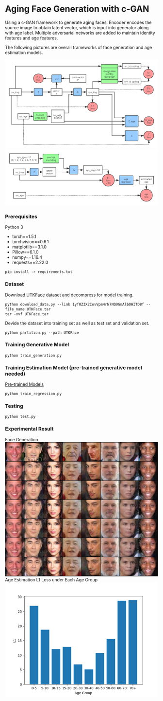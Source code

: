 # Aging Face Generation with c-GAN
  
Using a c-GAN framework to generate aging faces. Encoder encodes the source image to obtain latent vector, which is input into generator along with age label. Multiple adversarial networks are added to maintain identity features and age features.  
  
The following pictures are overall frameworks of face generation and age estimation models.  
  
![](readme_pics/gframe.png)
![](readme_pics/rframe.png)
  
### Prerequisites
Python 3  
  
- torch==1.5.1
- torchvision==0.6.1
- matplotlib==3.1.0
- Pillow==6.1.0
- numpy==1.16.4
- requests==2.22.0
```
pip install -r requirements.txt
```

### Dataset
Download [UTKFace](https://susanqq.github.io/UTKFace/) dataset and decompress for model training.
```
python download_data.py --link 1yf0Z3X2IovVpm4rN7NQ9GmAlbOHITD8f --file_name UTKFace.tar
tar -xvf UTKFace.tar
```

Devide the dataset into training set as well as test set and validation set.
```
python partition.py --path UTKFace
```

### Training Generative Model
```
python train_generation.py
```

### Training Estimation Model (pre-trained generative model needed)
[Pre-trained Models](https://drive.google.com/drive/folders/1A4E_wBcAri4cuZN4Xy0BPpq2YTeLUpR7)
```
python train_regression.py
```

### Testing
```
python test.py
```
  
### Experimental Result
Face Generation
![](readme_pics/C_49.jpg)
Age Estimation L1 Loss under Each Age Group
![](readme_pics/gl1.png)



